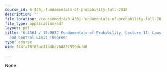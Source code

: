```yaml
---
course_id: 6-436j-fundamentals-of-probability-fall-2018
description: ''
file_location: /coursemedia/6-436j-fundamentals-of-probability-fall-2018/f44fa78f05ac31a4ba2bd82f599dcf60_MIT6_436JF18_lec17.pdf
file_type: application/pdf
layout: pdf
title: '6.436J / 15.085J Fundamentals of Probability, Lecture 17: Laws of Large Numbers
  and Central Limit Theorem'
type: course
uid: f44fa78f05ac31a4ba2bd82f599dcf60

---
```

None